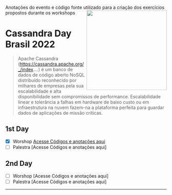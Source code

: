 
Anotações do evento e código fonte utilizado para a criação dos exercícios propostos durante os workshops
<img  src="https://upload.wikimedia.org/wikipedia/commons/5/5e/Cassandra_logo.svg"  width=250 align=right>

# Cassandra Day Brasil 2022
> Apache Cassandra (https://cassandra.apache.org/_/index....) é um banco de dados de código aberto NoSQL distribuído reconhecido por milhares de empresas pela sua escalabilidade e alta disponibilidade sem compromissos de performance. Escalabilidade linear e tolerância a falhas em hardware de baixo custo ou em infraestrutura na nuvem fazem-na a plataforma perfeita para guardar dados de aplicações de missão críticas.

## 1st Day 
-  [x] Worshop [Acesse Códigos e anotações aqui](https://github.com/jonasaacampos/event_CassandaDayBrasil2022_ApacheCassandra_DataSax/tree/main/Dia%2001%20-%20WorkShop)
-  [ ] Palestra [Acesse Códigos e anotações aqui]

## 2nd Day 
-  [ ] Worshop [Acesse Códigos e anotações aqui]
-  [ ] Palestra [Acesse Códigos e anotações aqui]

<hr>




